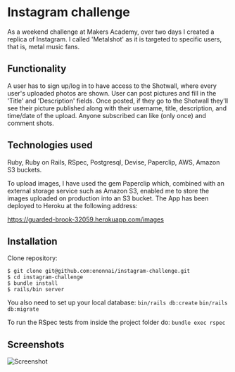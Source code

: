 # Instagram challenge

As a weekend challenge at Makers Academy, over two days I created a replica of Instagram. I called 'Metalshot' as it is targeted to specific users, that is, metal music fans.

Functionality
----------

A user has to sign up/log in to have access to the Shotwall, where every user's uploaded photos are shown. User can post pictures and fill in the 'Title' and 'Description' fields. Once posted, if they go to the Shotwall they'll see their picture published along with their username, title, description, and time/date of the upload. Anyone subscribed can like (only once) and comment shots.

Technologies used
-----------
Ruby, Ruby on Rails, RSpec, Postgresql, Devise, Paperclip, AWS, Amazon S3 buckets.

To upload images, I have used the gem Paperclip which, combined with an external storage service such as Amazon S3, enabled me to store the images uploaded on production into an S3 bucket. The App has been deployed to Heroku at the following address:

https://guarded-brook-32059.herokuapp.com/images


Installation
-----------

Clone repository:
```
$ git clone git@github.com:enonnai/instagram-challenge.git
$ cd instagram-challenge
$ bundle install
$ rails/bin server
```
You also need to set up your local database:
`bin/rails db:create`
`bin/rails db:migrate`

To run the RSpec tests from inside the project folder do:
`bundle exec rspec`

Screenshots
----------
![Screenshot](http://i.imgur.com/rNXnJGH.png)
